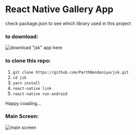 # React Native Gallery App

check package.json to see which library used in this project

### to download:

![download "jsk" app here](https://drive.google.com/open?id=1lNuip9ymI5ydgqIczasOkqLoL0i_LO3k)

### to clone this repo:

1. ``` git clone https://github.com/ParthNandaniya/jsk.git ```
1. ``` cd jsk ```
1. ``` yarn install ```
1. ``` react-native link ```
1. ``` react-native run-android ```

Happy coading...

### Main Screen:

![main screen](https://user-images.githubusercontent.com/30195101/43642158-0ce1ac18-9744-11e8-87a0-8611e2a8eb9b.png)
